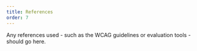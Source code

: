 ```yaml
---
title: References
order: 7
---
```


Any references used - such as the WCAG guidelines or evaluation tools - should go here.
